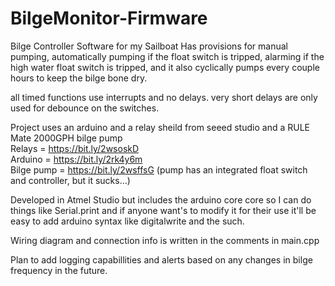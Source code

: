# BilgeMonitor-Firmware
Bilge Controller Software for my Sailboat
Has provisions for manual pumping, automatically pumping if the float switch is tripped, alarming if the high water float switch is tripped, and it also cyclically pumps every couple hours to keep the bilge bone dry.

all timed functions use interrupts and no delays. very short delays are only used for debounce on the switches.

Project uses an arduino and a relay sheild from seeed studio and a RULE Mate 2000GPH bilge pump
<br>
Relays = https://bit.ly/2wsoskD
<br>
Arduino = https://bit.ly/2rk4y6m
<br>
Bilge pump = https://bit.ly/2wsffsG  (pump has an integrated float switch and controller, but it sucks...)

Developed in Atmel Studio but includes the arduino core core so I can do things like Serial.print and if anyone want's to modify it for their use it'll be easy to add arduino syntax like digitalwrite and the such.

Wiring diagram and connection info is written in the comments in main.cpp

Plan to add logging capabillities and alerts based on any changes in bilge frequency in the future.
